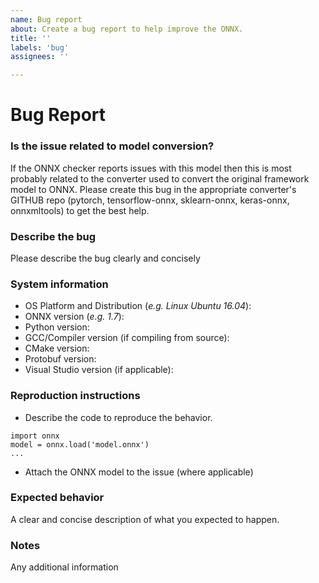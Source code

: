```yaml
---
name: Bug report
about: Create a bug report to help improve the ONNX.
title: ''
labels: 'bug'
assignees: ''

---
```

# Bug Report

### Is the issue related to model conversion?
If the ONNX checker reports issues with this model then this is most probably related to the converter used to convert the original framework model to ONNX. Please create this bug in the appropriate converter's GITHUB repo (pytorch, tensorflow-onnx, sklearn-onnx, keras-onnx, onnxmltools) to get the best help.

### Describe the bug
Please describe the bug clearly and concisely

### System information
- OS Platform and Distribution (*e.g. Linux Ubuntu 16.04*): 
- ONNX version (*e.g. 1.7*):  
- Python version:
- GCC/Compiler version (if compiling from source):
- CMake version:
- Protobuf version:
- Visual Studio version (if applicable):


### Reproduction instructions
- Describe the code to reproduce the behavior.
```
import onnx
model = onnx.load('model.onnx')
...
```
- Attach the ONNX model to the issue (where applicable)

### Expected behavior
A clear and concise description of what you expected to happen.

### Notes

Any additional information
